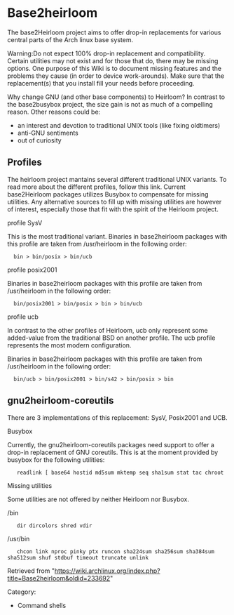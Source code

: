 Base2heirloom
=============

The base2Heirloom project aims to offer drop-in replacements for various
central parts of the Arch linux base system.

Warning:Do not expect 100% drop-in replacement and compatibility.
Certain utilities may not exist and for those that do, there may be
missing options. One purpose of this Wiki is to document missing
features and the problems they cause (in order to device work-arounds).
Make sure that the replacement(s) that you install fill your needs
before proceeding.

Why change GNU (and other base components) to Heirloom? In contrast to
the base2busybox project, the size gain is not as much of a compelling
reason. Other reasons could be:

-   an interest and devotion to traditional UNIX tools (like fixing
    oldtimers)
-   anti-GNU sentiments
-   out of curiosity

Profiles
--------

The heirloom project mantains several different traditional UNIX
variants. To read more about the different profiles, follow this link.
Current base2Heirloom packages utilizes Busybox to compensate for
missing utilities. Any alternative sources to fill up with missing
utilities are however of interest, especially those that fit with the
spirit of the Heirloom project.

profile SysV

This is the most traditional variant. Binaries in base2heirloom packages
with this profile are taken from /usr/heirloom in the following order:

      bin > bin/posix > bin/ucb

profile posix2001

Binaries in base2heirloom packages with this profile are taken from
/usr/heirloom in the following order:

      bin/posix2001 > bin/posix > bin > bin/ucb

profile ucb

In contrast to the other profiles of Heirloom, ucb only represent some
added-value from the traditional BSD on another profile. The ucb profile
represents the most modern configuration.

Binaries in base2heirloom packages with this profile are taken from
/usr/heirloom in the following order:

      bin/ucb > bin/posix2001 > bin/s42 > bin/posix > bin

gnu2heirloom-coreutils
----------------------

There are 3 implementations of this replacement: SysV, Posix2001 and
UCB.

Busybox

Currently, the gnu2heirloom-coreutils packages need support to offer a
drop-in replacement of GNU coreutils. This is at the moment provided by
busybox for the following utilities:

       readlink [ base64 hostid md5sum mktemp seq sha1sum stat tac chroot

Missing utilities

Some utilities are not offered by neither Heirloom nor Busybox.

/bin

       dir dircolors shred vdir 

/usr/bin

       chcon link nproc pinky ptx runcon sha224sum sha256sum sha384sum sha512sum shuf stdbuf timeout truncate unlink

Retrieved from
"https://wiki.archlinux.org/index.php?title=Base2heirloom&oldid=233692"

Category:

-   Command shells
